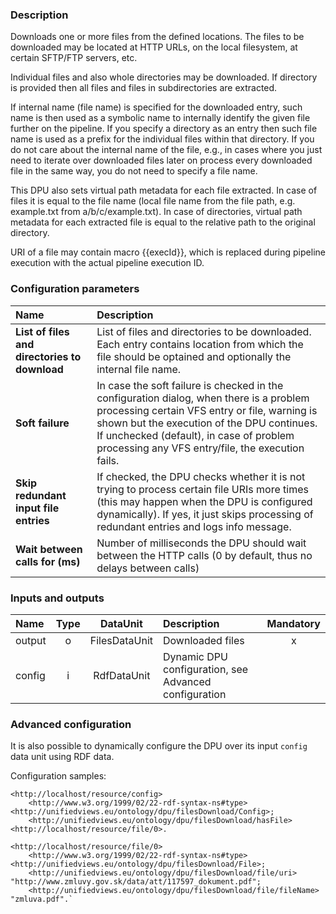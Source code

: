 ### Description

Downloads one or more files from the defined locations. The files to be downloaded may be located at HTTP URLs, on the local filesystem, at certain SFTP/FTP servers, etc.

Individual files and also whole directories may be downloaded. If directory is provided then all files and files in subdirectories are extracted.

If internal name (file name) is specified for the downloaded entry, such name is then used as a symbolic name to internally identify the given file further on the pipeline.
If you specify a directory as an entry then such file name is used as a prefix for the individual files within that directory.
If you do not care about the internal name of the file, e.g., in cases where you just need to iterate over downloaded files later on process every downloaded file in the same way,
you do not need to specify a file name.

This DPU also sets virtual path metadata for each file extracted. In case of files it is equal to the file name (local file name from the file path, e.g. example.txt from a/b/c/example.txt).
In case of directories, virtual path metadata for each extracted file is equal to the relative path to the original directory.

URI of a file may contain macro {{execId}}, which is replaced during pipeline execution with the actual pipeline execution ID.


### Configuration parameters

| Name | Description |
|:----|:----|
|**List of files and directories to download** | List of files and directories to be downloaded. Each entry contains location from which the file should be optained and optionally the internal file name.  |
|**Soft failure** | In case the soft failure is checked in the configuration dialog, when there is a problem processing certain VFS entry or file, warning is shown but the execution of the DPU continues. If unchecked (default), in case of problem processing any VFS entry/file, the execution fails.  |
|**Skip redundant input file entries** | If checked, the DPU checks whether it is not trying to process certain file URIs more times (this may happen when the DPU is configured dynamically). If yes, it just skips processing of redundant entries and logs info message.  |
|**Wait between calls for (ms)**| Number of milliseconds the DPU should wait between the HTTP calls (0 by default, thus no delays between calls) |

### Inputs and outputs

|Name |Type | DataUnit | Description | Mandatory |
|:--------|:------:|:------:|:-------------|:---------------------:|
|output |o| FilesDataUnit | Downloaded files |x|
|config |i| RdfDataUnit | Dynamic DPU configuration, see Advanced configuration | |

### Advanced configuration

It is also possible to dynamically configure the DPU over its input `config` data unit using RDF data.

Configuration samples:

```turtle
<http://localhost/resource/config> 
    <http://www.w3.org/1999/02/22-rdf-syntax-ns#type> <http://unifiedviews.eu/ontology/dpu/filesDownload/Config>;
    <http://unifiedviews.eu/ontology/dpu/filesDownload/hasFile> <http://localhost/resource/file/0>.
```

```turtle
<http://localhost/resource/file/0>
    <http://www.w3.org/1999/02/22-rdf-syntax-ns#type> <http://unifiedviews.eu/ontology/dpu/filesDownload/File>;
    <http://unifiedviews.eu/ontology/dpu/filesDownload/file/uri> "http://www.zmluvy.gov.sk/data/att/117597_dokument.pdf";
    <http://unifiedviews.eu/ontology/dpu/filesDownload/file/fileName> "zmluva.pdf".`
```
